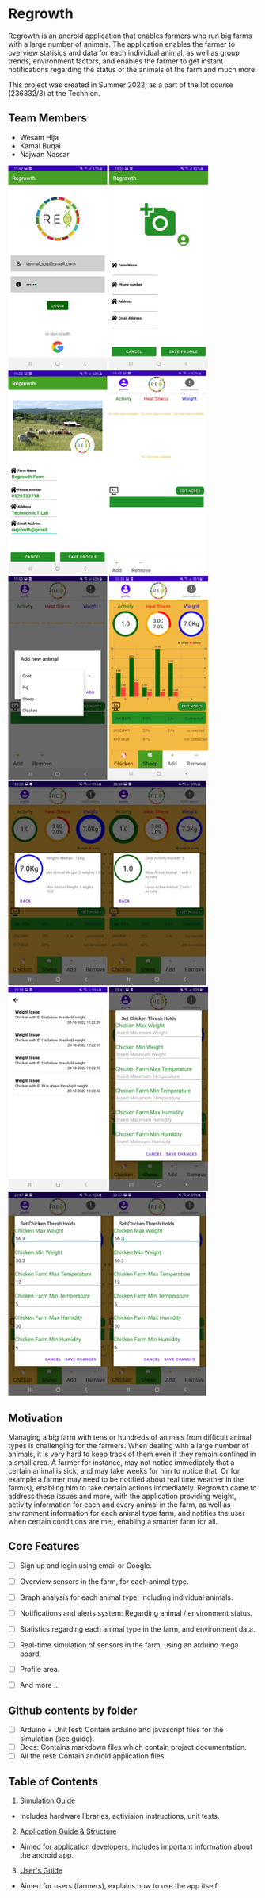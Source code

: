 # Regrowth


Regrowth is an android application that enables farmers who run big farms with a large number of animals. The application enables the farmer
to overview statisics and data for each individual animal, as well as group trends, environment factors, and enables the farmer to get
instant notifications regarding the status of the animals of the farm and much more.


This project was created in Summer 2022, as a part of the Iot course (236332/3) at the Technion.


## Team Members

- Wesam Hija
- Kamal Buqai
- Najwan Nassar


<img src="docs/pics/1.jpg" alt="1" width="200"/> <img src="docs/pics/2.jpg" alt="2" width="200"/><img src="docs/pics/3.jpg" alt="2" width="200"/><img src="docs/pics/4.jpg" alt="2" width="200"/>
<img src="docs/pics/5.jpg" alt="1" width="200"/> <img src="docs/pics/6.jpg" alt="2" width="200"/><img src="docs/pics/7.jpg" alt="2" width="200"/><img src="docs/pics/8.jpg" alt="2" width="200"/>
<img src="docs/pics/9.jpg" alt="1" width="200"/> <img src="docs/pics/10.jpg" alt="2" width="200"/><img src="docs/pics/11.jpg" alt="2" width="200"/><img src="docs/pics/12.jpg" alt="2" width="200"/>



## Motivation

Managing a big farm with tens or hundreds of animals from difficult animal types is challenging for the farmers. When dealing with a large number
of animals, it is very hard to keep track of them even if they remain confined in a small area. A farmer for instance, may not notice immediately that
a certain animal is sick, and may take weeks for him to notice that. Or for example a farmer may need to be notified about real time weather in the
farm(s), enabling him to take certain actions immediately. Regrowth came to address these issues and more, with the application providing weight, activity
information for each and every animal in the farm, as well as environment information for each animal type farm, and notifies the user when certain
conditions are met, enabling a smarter farm for all.


## Core Features

* [ ] Sign up and login using email or Google.
* [ ] Overview sensors in the farm, for each animal type.
* [ ] Graph analysis for each animal type, including individual animals.
* [ ] Notifications and alerts system: Regarding animal / environment status.
* [ ] Statistics regarding each animal type in the farm, and environment data.
* [ ] Real-time simulation of sensors in the farm, using an arduino mega board.
* [ ] Profile area.
* [ ] And more ...


## Github contents by folder

* [ ] Arduino + UnitTest: Contain arduino and javascript files for the simulation (see guide).
* [ ] Docs: Contains markdown files which contain project documentation.
* [ ] All the rest: Contain android application files.

## Table of Contents

1. [Simulation Guide](docs/Simulation_Guide.md)
- Includes hardware libraries, activiaion instructions, unit tests.
2. [Application Guide & Structure](docs/Application_Guide.md)
- Aimed for application developers, includes important information about the android app.
3. [User's Guide](docs/User_Guide.md)
- Aimed for users (farmers), explains how to use the app itself.